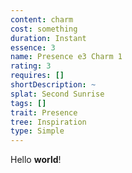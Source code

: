 ```yaml
---
content: charm
cost: something
duration: Instant
essence: 3
name: Presence e3 Charm 1
rating: 3
requires: []
shortDescription: ~
splat: Second Sunrise
tags: []
trait: Presence
tree: Inspiration
type: Simple
---
```


Hello **world**!
